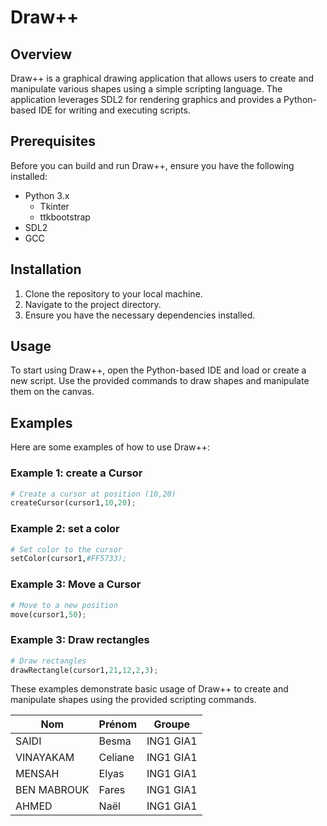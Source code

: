 # Draw++

## Overview

Draw++ is a graphical drawing application that allows users to create and manipulate various shapes using a simple scripting language. The application leverages SDL2 for rendering graphics and provides a Python-based IDE for writing and executing scripts.

## Prerequisites

Before you can build and run Draw++, ensure you have the following installed:
- Python 3.x
  - Tkinter
  - ttkbootstrap
- SDL2
- GCC 

## Installation

1. Clone the repository to your local machine.
2. Navigate to the project directory.
3. Ensure you have the necessary dependencies installed.

## Usage

To start using Draw++, open the Python-based IDE and load or create a new script. Use the provided commands to draw shapes and manipulate them on the canvas.
## Examples

Here are some examples of how to use Draw++:

### Example 1: create a Cursor
```python
# Create a cursor at position (10,20)
createCursor(cursor1,10,20);
```

### Example 2: set a color

```python
# Set color to the cursor
setColor(cursor1,#FF5733);
```

### Example 3: Move a Cursor

```python
# Move to a new position
move(cursor1,50);
```
### Example 3: Draw rectangles

```python
# Draw rectangles
drawRectangle(cursor1,21,12,2,3);
```

These examples demonstrate basic usage of Draw++ to create and manipulate shapes using the provided scripting commands.


| Nom             | Prénom   | Groupe      |
|---              |---       |---          |
| SAIDI           | Besma    | ING1 GIA1   |
| VINAYAKAM       | Celiane  | ING1 GIA1   |
| MENSAH          | Elyas    | ING1 GIA1   |
| BEN MABROUK     | Fares    | ING1 GIA1   |
| AHMED           | Naël     | ING1 GIA1   |
